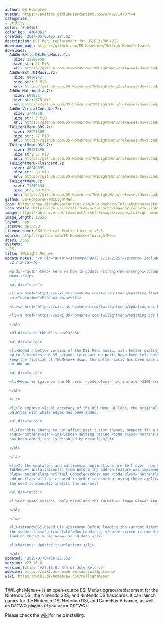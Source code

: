 ```yaml
---
author: DS-Homebrew
avatar: https://avatars.githubusercontent.com/u/46971470?v=4
categories:
- utility
color: '#464061'
color_bg: '#464061'
created: '2017-05-06T05:28:36Z'
description: DSi Menu replacement for DS/DSi/3DS/2DS
download_page: https://github.com/DS-Homebrew/TWiLightMenu/releases
downloads:
  AddOn-BetterDSiMenuMusic.7z:
    size: 22208058
    size_str: 21 MiB
    url: https://github.com/DS-Homebrew/TWiLightMenu/releases/download/v27.16.0/AddOn-BetterDSiMenuMusic.7z
  AddOn-ExtraUIMusic.7z:
    size: 8420942
    size_str: 8 MiB
    url: https://github.com/DS-Homebrew/TWiLightMenu/releases/download/v27.16.0/AddOn-ExtraUIMusic.7z
  AddOn-Multimedia.7z:
    size: 690031
    size_str: 673 KiB
    url: https://github.com/DS-Homebrew/TWiLightMenu/releases/download/v27.16.0/AddOn-Multimedia.7z
  AddOn-VirtualConsole.7z:
    size: 3744758
    size_str: 3 MiB
    url: https://github.com/DS-Homebrew/TWiLightMenu/releases/download/v27.16.0/AddOn-VirtualConsole.7z
  TWiLightMenu-3DS.7z:
    size: 28971689
    size_str: 27 MiB
    url: https://github.com/DS-Homebrew/TWiLightMenu/releases/download/v27.16.0/TWiLightMenu-3DS.7z
  TWiLightMenu-DSi.7z:
    size: 29051396
    size_str: 27 MiB
    url: https://github.com/DS-Homebrew/TWiLightMenu/releases/download/v27.16.0/TWiLightMenu-DSi.7z
  TWiLightMenu-Flashcard.7z:
    size: 40049399
    size_str: 38 MiB
    url: https://github.com/DS-Homebrew/TWiLightMenu/releases/download/v27.16.0/TWiLightMenu-Flashcard.7z
  TWiLightMenu.7z:
    size: 71842534
    size_str: 68 MiB
    url: https://github.com/DS-Homebrew/TWiLightMenu/releases/download/v27.16.0/TWiLightMenu.7z
github: DS-Homebrew/TWiLightMenu
icon: https://raw.githubusercontent.com/DS-Homebrew/TWiLightMenu/master/booter/Twilight%2B%2B-animated%20icon-fix.gif
icon_static: https://db.universal-team.net/assets/images/icons/twilight-menu.png
image: https://db.universal-team.net/assets/images/images/twilight-menu.png
image_length: 12520
layout: app
license: gpl-3.0
license_name: GNU General Public License v3.0
source: https://github.com/DS-Homebrew/TWiLightMenu
stars: 3565
systems:
- DS
title: TWiLight Menu++
update_notes: '<p dir="auto"><strong>UPDATE 7/11/2025:</strong> Includes <a href="https://github.com/DS-Homebrew/nds-bootstrap/releases/tag/v2.7.2">nds-bootstrap
  v2.7.2</a></p>

  <p dir="auto">Check here on how to update <strong>TW</strong>i<strong>L</strong>ight
  Menu++:</p>

  <ul dir="auto">

  <li><a href="https://wiki.ds-homebrew.com/twilightmenu/updating-flashcard.html"
  rel="nofollow">Flashcard</a></li>

  <li><a href="https://wiki.ds-homebrew.com/twilightmenu/updating-dsi.html" rel="nofollow">DSi</a></li>

  <li><a href="https://wiki.ds-homebrew.com/twilightmenu/updating-3ds.html" rel="nofollow">3DS</a></li>

  </ul>

  <h3 dir="auto">What''s new?</h3>

  <ul dir="auto">

  <li>Added a better version of the DSi Menu music, with better quality and lasting
  up to 8 minutes and 39 seconds to ensure no parts have been left out! In order to
  keep the filesize of TWLMenu++ down, the better music has been made available as
  an add-on.

  <ul dir="auto">

  <li>Required space on the SD card: <code class="notranslate">32MB</code></li>

  </ul>

  </li>

  <li>To improve visual accuracy of the DSi Menu UI look, the original user color
  palettes with white edges has been added.

  <ul dir="auto">

  <li>For this change to not affect past custom themes, support for a new theme <code
  class="notranslate">.ini</code> setting called <code class="notranslate">UsernameEdgeAlpha</code>
  has been added, and is disabled by default.</li>

  </ul>

  </li>

  <li>If the emulators and multimedia applications are left over from your previous
  TWLMenu++ installation(s) from before the add-on feature was implemented, the <code
  class="notranslate">Virtual Console</code> and <code class="notranslate">Multimedia</code>
  add-on flags will be created in order to continue using those applications without
  the need to manually install the add-ons!

  <ul dir="auto">

  <li>For speed reasons, only nesDS and the TWLMenu++ image viewer are detected.</li>

  </ul>

  </li>

  <li><strong>DSi-based UIs:</strong> Before loading the current directory listing,
  the <code class="notranslate">Now Loading...</code> screen is now displayed when
  loading the UI music &amp; sound data.</li>

  <li>Various: Updated translations.</li>

  </ul>'
updated: '2025-07-04T06:26:25Z'
version: v27.16.0
version_title: 'v27.16.0: 4th of July Release'
website: https://wiki.ds-homebrew.com/twilightmenu/
wiki: https://wiki.ds-homebrew.com/twilightmenu/
---
```

TWiLight Menu++ is an open-source DSi Menu upgrade/replacement for the Nintendo DSi, the Nintendo 3DS, and Nintendo DS flashcards. It can launch games for the Nintendo DS, Nintendo DSi, and GameBoy Advance, as well as DSTWO plugins (if you use a DSTWO).

Please check the [wiki](https://wiki.ds-homebrew.com/twilightmenu/) for help installing.